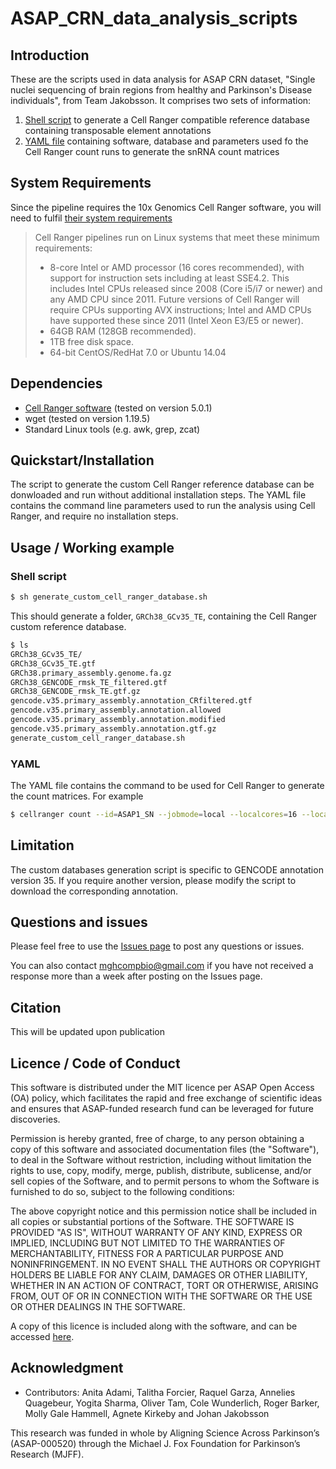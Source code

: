 # ASAP_CRN_data_analysis_scripts

## Introduction
These are the scripts used in data analysis for ASAP CRN dataset, "Single nuclei sequencing of brain regions from healthy and Parkinson's Disease individuals", from Team Jakobsson. It comprises two sets of information:
1) [Shell script](https://github.com/mhammell-laboratory/ASAP_CRN_data_analysis_scripts/blob/main/snRNA_analysis/generate_custom_cell_ranger_database.sh) to generate a Cell Ranger compatible reference database containing transposable element annotations
2) [YAML file](https://github.com/mhammell-laboratory/ASAP_CRN_data_analysis_scripts/tree/main/snRNA_analysis) containing software, database and parameters used fo the Cell Ranger count runs to generate the snRNA count matrices

## System Requirements
Since the pipeline requires the 10x Genomics Cell Ranger software, you will need to fulfil [their system requirements](https://www.10xgenomics.com/support/software/cell-ranger/downloads/cr-system-requirements)
>Cell Ranger pipelines run on Linux systems that meet these minimum requirements:
>   - 8-core Intel or AMD processor (16 cores recommended), with support for instruction sets including at least SSE4.2. This includes Intel CPUs released since 2008 (Core i5/i7 or newer) and any AMD CPU since 2011. Future versions of Cell Ranger will require CPUs supporting AVX instructions; Intel and AMD CPUs have supported these since 2011 (Intel Xeon E3/E5 or newer).
>   - 64GB RAM (128GB recommended).
>   - 1TB free disk space.
>   - 64-bit CentOS/RedHat 7.0 or Ubuntu 14.04

## Dependencies
- [Cell Ranger software](https://www.10xgenomics.com/support/software/cell-ranger/downloads) (tested on version 5.0.1)
- wget (tested on version 1.19.5)
- Standard Linux tools (e.g. awk, grep, zcat)

## Quickstart/Installation
The script to generate the custom Cell Ranger reference database can be donwloaded and run without additional installation steps.
The YAML file contains the command line parameters used to run the analysis using Cell Ranger, and require no installation steps.

## Usage / Working example
### Shell script
```bash
$ sh generate_custom_cell_ranger_database.sh
```
This should generate a folder, `GRCh38_GCv35_TE`, containing the Cell Ranger custom reference database.
``` bash
$ ls
GRCh38_GCv35_TE/
GRCh38_GCv35_TE.gtf
GRCh38.primary_assembly.genome.fa.gz
GRCh38_GENCODE_rmsk_TE_filtered.gtf
GRCh38_GENCODE_rmsk_TE.gtf.gz
gencode.v35.primary_assembly.annotation_CRfiltered.gtf
gencode.v35.primary_assembly.annotation.allowed
gencode.v35.primary_assembly.annotation.modified
gencode.v35.primary_assembly.annotation.gtf.gz
generate_custom_cell_ranger_database.sh
```
### YAML
The YAML file contains the command to be used for Cell Ranger to generate the count matrices. For example
```bash
$ cellranger count --id=ASAP1_SN --jobmode=local --localcores=16 --localmem=128 --transcriptome=GRCh38_GCv35_TE --fastqs=fastqs --sample=ASAP1_PD_NP16-162_SN --include-introns
```

## Limitation
The custom databases generation script is specific to GENCODE annotation version 35. If you require another version, please modify the script to download the corresponding annotation.

## Questions and issues
Please feel free to use the [Issues page](https://github.com/mhammell-laboratory/ASAP_CRN_data_analysis_scripts/issues) to post any questions or issues.

You can also contact mghcompbio@gmail.com if you have not received a response more than a week after posting on the Issues page.

## Citation
This will be updated upon publication

## Licence / Code of Conduct
This software is distributed under the MIT licence per ASAP Open Access (OA) policy, which facilitates the rapid and free exchange of scientific ideas and ensures that ASAP-funded research fund can be leveraged for future discoveries.

Permission is hereby granted, free of charge, to any person obtaining a copy of this software and associated documentation files (the "Software"), to deal in the Software without restriction, including without limitation the rights to use, copy, modify, merge, publish, distribute, sublicense, and/or sell copies of the Software, and to permit persons to whom the Software is furnished to do so, subject to the following conditions:

The above copyright notice and this permission notice shall be included in all copies or substantial portions of the Software.
THE SOFTWARE IS PROVIDED "AS IS", WITHOUT WARRANTY OF ANY KIND, EXPRESS OR IMPLIED, INCLUDING BUT NOT LIMITED TO THE WARRANTIES OF MERCHANTABILITY, FITNESS FOR A PARTICULAR PURPOSE AND NONINFRINGEMENT. IN NO EVENT SHALL THE AUTHORS OR COPYRIGHT HOLDERS BE LIABLE FOR ANY CLAIM, DAMAGES OR OTHER LIABILITY, WHETHER IN AN ACTION OF CONTRACT, TORT OR OTHERWISE, ARISING FROM, OUT OF OR IN CONNECTION WITH THE SOFTWARE OR THE USE OR OTHER DEALINGS IN THE SOFTWARE.

A copy of this licence is included along with the software, and can be accessed [here](https://github.com/mhammell-laboratory/ASAP_CRN_data_analysis_scripts/blob/main/LICENSE).

## Acknowledgment
- Contributors: Anita Adami, Talitha Forcier, Raquel Garza, Annelies Quagebeur, Yogita Sharma, Oliver Tam, Cole Wunderlich, Roger Barker, Molly Gale Hammell, Agnete Kirkeby and Johan Jakobsson

This research was funded in whole by Aligning Science Across Parkinson’s (ASAP-000520) through the Michael J. Fox Foundation for Parkinson’s Research (MJFF).
